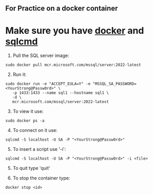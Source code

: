 ## For Practice on a docker container

# Make sure you have [docker](https://www.docker.com) and [sqlcmd](https://learn.microsoft.com/en-us/sql/tools/sqlcmd/sqlcmd-utility?view=sql-server-ver16&tabs=go%2Clinux&pivots=cs1-powershell)

1. Pull the SQL server image:
```
sudo docker pull mcr.microsoft.com/mssql/server:2022-latest

```

2. Run it:
```
sudo docker run -e "ACCEPT_EULA=Y" -e "MSSQL_SA_PASSWORD=<YourStrong@Passw0rd>" \
   -p 1433:1433 --name sql1 --hostname sql1 \
   -d \
   mcr.microsoft.com/mssql/server:2022-latest
```
3. To view it use:

```
sudo docker ps -a

```
4. To connect on it use:

```
sqlcmd -S localhost -U SA -P "<YourStrong@Passw0rd>"

```
5. To insert a script use '-i':
```
sqlcmd -S localhost -U SA -P "<YourStrong@Passw0rd>" -i <file>

```
5. To quit type 'quit'

6. To stop the container type:

```
docker stop <id>

```
